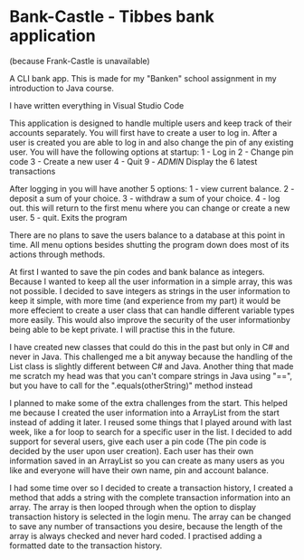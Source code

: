 # Bank-Castle - Tibbes bank application
(because Frank-Castle is unavailable)

A CLI bank app. This is made for my "Banken" school assignment in my introduction to Java course.

I have written everything in Visual Studio Code

This application is designed to handle multiple users and keep track of their accounts separately.
You will first have to create a user to log in.
After a user is created you are able to log in and also change the pin of any existing user.
You will have the following options at startup:
1 - Log in
2 - Change pin code
3 - Create a new user
4 - Quit
9 - *ADMIN* Display the 6 latest transactions

After logging in you will have another 5 options:
1 - view current balance.
2 - deposit a sum of your choice.
3 - withdraw a sum of your choice.
4 - log out. this will return to the first menu where you can change or create a new user.
5 - quit. Exits the program

There are no plans to save the users balance to a database at this point in time.
All menu options besides shutting the program down does most of its actions through methods.

At first I wanted to save the pin codes and bank balance as integers. 
Because I wanted to keep all the user information in a simple array, this was not possible. 
I decided to save integers as strings in the user information to keep it simple, with more time (and experience from my part) 
it would be more effecient to create a user class that can handle different variable types more easily. 
This would also improve the security of the user informationby being able to be kept private. 
I will practise this in the future.

I have created new classes that could do this in the past but only in C# and never in Java.
This challenged me a bit anyway because the handling of the List class is slightly different between C# and Java.
Another thing that made me scratch my head was that you can't compare strings in Java using "==", but you have to call for the ".equals(otherString)" method instead 

I planned to make some of the extra challenges from the start. This helped me because I created the user information into a ArrayList
from the start instead of adding it later. I reused some things that I played around with last week, like a for loop to search for a specific user in the list.
I decided to add support for several users, give each user a pin code (The pin code is decided by the user upon user creation). Each user has their own information
saved in an ArrayList so you can create as many users as you like and everyone will have their own name, pin and account balance.

I had some time over so I decided to create a transaction history, I created a method that adds a string with the complete transaction information into an array.
The array is then looped through when the option to display transaction history is selected in the login menu. The array can be changed to save any number of transactions you desire,
because the length of the array is always checked and never hard coded.
I practised adding a formatted date to the transaction history.
